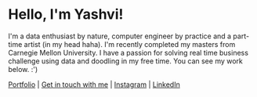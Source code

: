 <!-- Hello there! Feel free to make this your own but kindly don't use my data. Attributions are welcomed & appreciated --> 

# Hello, I'm Yashvi!

I'm a data enthusiast by nature, computer engineer by practice and a part-time artist (in my head haha). I'm recently completed my masters from Carnegie Mellon University. I have a passion for solving real time business challenge using data and doodling in my free time. You can see my work below. :')

[Portfolio](https://yaashviipthakkarr.github.io) | [Get in touch with me](https://yaashviipthakkarr.github.io/#contact) | [Instagram](https://instagram.com/yaashviipthakkarr) | [LinkedIn](https://linkedin.com/in/yaashviipthakkarr)


